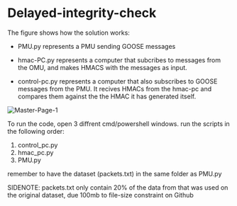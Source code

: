 ﻿# Delayed-integrity-check
 

The figure shows how the solution works: 
  - PMU.py represents a PMU sending GOOSE messages
  
  - hmac-PC.py represents a computer that subcribes to messages from the OMU, and makes HMACS with the messages as input.

  - control-pc.py represents a computer that also subscribes to GOOSE messages from the PMU. It recives HMACs from the hmac-pc and   compares them against the the HMAC it has generated itself.
  
![Master-Page-1](https://user-images.githubusercontent.com/52523429/73828213-2455ee80-4801-11ea-9bd7-66760f7065b4.png)

To run the code, open 3 diffrent cmd/powershell windows. run the scripts in the following order:
 1. control_pc.py
 2. hmac_pc.py
 3. PMU.py

remember to have the dataset (packets.txt) in the same folder as PMU.py

SIDENOTE: packets.txt only contain 20% of the data from that was used on the original dataset, due 100mb to file-size constraint on Github
